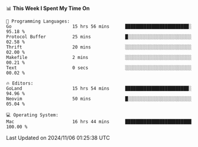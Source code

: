 <!--START_SECTION:waka-->
📊 **This Week I Spent My Time On** 

```text
💬 Programming Languages: 
Go                       15 hrs 56 mins      ████████████████████████░   95.18 % 
Protocol Buffer          25 mins             █░░░░░░░░░░░░░░░░░░░░░░░░   02.58 % 
Thrift                   20 mins             ░░░░░░░░░░░░░░░░░░░░░░░░░   02.00 % 
Makefile                 2 mins              ░░░░░░░░░░░░░░░░░░░░░░░░░   00.21 % 
Text                     0 secs              ░░░░░░░░░░░░░░░░░░░░░░░░░   00.02 % 

🔥 Editors: 
GoLand                   15 hrs 54 mins      ████████████████████████░   94.96 % 
Neovim                   50 mins             █░░░░░░░░░░░░░░░░░░░░░░░░   05.04 % 

💻 Operating System: 
Mac                      16 hrs 44 mins      █████████████████████████   100.00 % 
```


 Last Updated on 2024/11/06 01:25:38 UTC
<!--END_SECTION:waka-->
